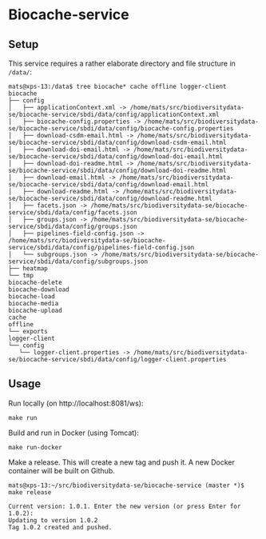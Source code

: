 # Biocache-service

## Setup
This service requires a rather elaborate directory and file structure in `/data/`:
```
mats@xps-13:/data$ tree biocache* cache offline logger-client
biocache
├── config
│   ├── applicationContext.xml -> /home/mats/src/biodiversitydata-se/biocache-service/sbdi/data/config/applicationContext.xml
│   ├── biocache-config.properties -> /home/mats/src/biodiversitydata-se/biocache-service/sbdi/data/config/biocache-config.properties
│   ├── download-csdm-email.html -> /home/mats/src/biodiversitydata-se/biocache-service/sbdi/data/config/download-csdm-email.html
│   ├── download-doi-email.html -> /home/mats/src/biodiversitydata-se/biocache-service/sbdi/data/config/download-doi-email.html
│   ├── download-doi-readme.html -> /home/mats/src/biodiversitydata-se/biocache-service/sbdi/data/config/download-doi-readme.html
│   ├── download-email.html -> /home/mats/src/biodiversitydata-se/biocache-service/sbdi/data/config/download-email.html
│   ├── download-readme.html -> /home/mats/src/biodiversitydata-se/biocache-service/sbdi/data/config/download-readme.html
│   ├── facets.json -> /home/mats/src/biodiversitydata-se/biocache-service/sbdi/data/config/facets.json
│   ├── groups.json -> /home/mats/src/biodiversitydata-se/biocache-service/sbdi/data/config/groups.json
│   ├── pipelines-field-config.json -> /home/mats/src/biodiversitydata-se/biocache-service/sbdi/data/config/pipelines-field-config.json
│   └── subgroups.json -> /home/mats/src/biodiversitydata-se/biocache-service/sbdi/data/config/subgroups.json
├── heatmap
└── tmp
biocache-delete
biocache-download
biocache-load
biocache-media
biocache-upload
cache
offline
└── exports
logger-client
└── config
   └── logger-client.properties -> /home/mats/src/biodiversitydata-se/biocache-service/sbdi/data/config/logger-client.properties
```

## Usage

Run locally (on http://localhost:8081/ws):
```
make run
```

Build and run in Docker (using Tomcat):
```
make run-docker
```

Make a release. This will create a new tag and push it. A new Docker container will be built on Github.
```
mats@xps-13:~/src/biodiversitydata-se/biocache-service (master *)$ make release

Current version: 1.0.1. Enter the new version (or press Enter for 1.0.2): 
Updating to version 1.0.2
Tag 1.0.2 created and pushed.
```